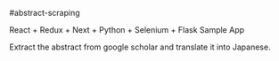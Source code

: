 #abstract-scraping

React + Redux + Next + Python + Selenium + Flask Sample App

Extract the abstract from google scholar and translate it into Japanese.

